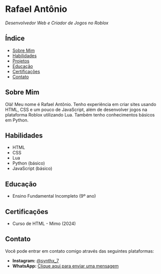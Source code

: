 <!DOCTYPE html>
<html lang="pt-BR">
<head>
    <meta charset="UTF-8">
    <meta name="viewport" content="width=device-width, initial-scale=1.0">
    <title>Portfólio de Rafael Antônio</title>
</head>
<body>

<h1>Rafael Antônio</h1>

<p><em>Desenvolvedor Web e Criador de Jogos no Roblox</em></p>

<h2>Índice</h2>
<ul>
    <li><a href="#sobre-mim">Sobre Mim</a></li>
    <li><a href="#habilidades">Habilidades</a></li>
    <li><a href="#projetos">Projetos</a></li>
    <li><a href="#educacao">Educação</a></li>
    <li><a href="#certificacoes">Certificações</a></li>
    <li><a href="#contato">Contato</a></li>
</ul>

<h2 id="sobre-mim">Sobre Mim</h2>
<p>Olá! Meu nome é Rafael Antônio. Tenho experiência em criar sites usando HTML, CSS e um pouco de JavaScript, além de desenvolver jogos na plataforma Roblox utilizando Lua. Também tenho conhecimentos básicos em Python.</p>

<h2 id="habilidades">Habilidades</h2>
<ul>
    <li>HTML</li>
    <li>CSS</li>
    <li>Lua</li>
    <li>Python (básico)</li>
    <li>JavaScript (básico)</li>
</ul>

<h2 id="educacao">Educação</h2>
<ul>
    <li>Ensino Fundamental Incompleto (9º ano)</li>
</ul>

<h2 id="certificacoes">Certificações</h2>
<ul>
    <li>Curso de HTML - Mimo (2024)</li>
</ul>

<h2 id="contato">Contato</h2>
<p>Você pode entrar em contato comigo através das seguintes plataformas:</p>
<ul>
    <li><strong>Instagram:</strong> <a href="https://www.instagram.com/synthx_7/">@synthx_7</a></li>
    <li><strong>WhatsApp:</strong> <a href="https://api.whatsapp.com/send?phone=5516994620899">Clique aqui para enviar uma mensagem</a></li>
</ul>

</body>
</html>
